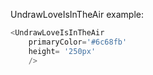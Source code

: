 UndrawLoveIsInTheAir example:
```js 
<UndrawLoveIsInTheAir
    primaryColor='#6c68fb'
    height= '250px'
    />
```